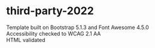 # third-party-2022

Template built on Bootstrap 5.1.3 and Font Awesome 4.5.0 \
Accessibility checked to WCAG 2.1 AA\
HTML validated
